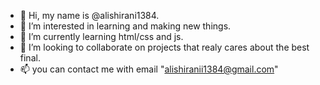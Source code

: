 - 👋 Hi, my name is @alishirani1384.
- 👀 I’m interested in learning and making new things.
- 🌱 I’m currently learning html/css and js.
- 💞️ I’m looking to collaborate on projects that realy cares about the best final.
- 📫 you can contact me with email "alishiranii1384@gmail.com"

<!---
alishirani1384/alishirani1384 is a ✨ special ✨ repository because its `README.md` (this file) appears on your GitHub profile.
You can click the Preview link to take a look at your changes.
--->
